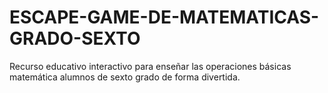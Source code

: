 # ESCAPE-GAME-DE-MATEMATICAS-GRADO-SEXTO
Recurso educativo interactivo para enseñar las operaciones básicas matemática alumnos de sexto grado de forma divertida.
